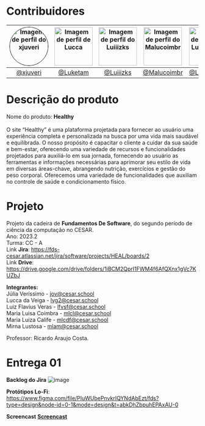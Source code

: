 # Contribuidores

| <img src="https://github.com/xjuveri.png" alt="Imagem de perfil do xjuveri" style="border-radius: 50%; border: 1px solid #000; width: 100px; height: 100px;"> | <img src="https://github.com/Luketam.png" alt="Imagem de perfil de Lucca" width="100" height="100"> | <img src="https://github.com/Luiiizks.png" alt="Imagem de perfil do Luiiizks" width="100" height="100"> | <img src="https://github.com/Malucoimbr.png" alt="Imagem de perfil do Malucoimbr" width="100" height="100"> | <img src="https://github.com/LuizaCalife.png" alt="Imagem de perfil do LuizaCalife" width="100" height="100"> | <img src="https://github.com/mihlamonteiro.png" alt="Imagem de perfil do mihlamonteiro" width="100" height="100"> |
| :----------------------------------------------------------------------------------------------------: | :----------------------------------------------------------------------------------------------------: | :----------------------------------------------------------------------------------------------------: | :----------------------------------------------------------------------------------------------------: | :----------------------------------------------------------------------------------------------------: | :----------------------------------------------------------------------------------------------------: |
| [@xjuveri](https://github.com/xjuveri)                                                              | [@Luketam](https://github.com/Luketam)                                                              | [@Luiiizks](https://github.com/Luiiizks)                                                              | [@Malucoimbr](https://github.com/Malucoimbr)                                                              | [@LuizaCalife](https://github.com/LuizaCalife)                                                              | [@mihlamonteiro](https://github.com/mihlamonteiro)                                                              |

# Descrição do produto
Nome do produto: **Healthy** <br/> <br/>
O site “Healthy” é uma plataforma projetada para fornecer ao usuário uma experiência completa e personalizada na busca por uma vida mais saudável e equilibrada. O nosso propósito é capacitar o cliente a cuidar da sua saúde e bem-estar, oferecendo uma variedade de recursos e funcionalidades projetados para auxiliá-lo em sua jornada, fornecendo ao usuário as ferramentas e informações necessárias para aprimorar seu estilo de vida em diversas áreas-chave, abrangendo nutrição, exercícios e gestão do peso corporal. Oferecemos uma variedade de funcionalidades que auxiliam no controle de saúde e condicionamento físico.

# Projeto
Projeto da cadeira de **Fundamentos De Software**, do segundo período de ciência da computação no CESAR. <br/>
Ano: 2023.2 <br/>
Turma: CC - A <br/>
Link **Jira**: https://fds-cesar.atlassian.net/jira/software/projects/HEAL/boards/2 <br/>
Link **Drive**: https://drive.google.com/drive/folders/1iBCM2QprI1FWM4f6AfQXnx1gVc7KUZbJ <br/>


**Integrantes:** <br/>
Júlia Veríssimo - jov@cesar.school <br/>
Lucca da Veiga - lvg2@cesar.school <br/>
Luiz Flavius Veras - lfvsf@cesar.school <br/>
Maria Luisa Coimbra - mlcl@cesar.school <br/>
Maria Luiza Calife - mlcdf@cesar.school <br/>
Mirna Lustosa - mlam@cesar.school <br/>
  
Professor: Ricardo Araujo Costa.

# Entrega 01

**Backlog do Jira**
![image](https://github.com/Luiiizks/Projeto-FDS/assets/109395661/ef2fec8f-9033-47a8-ad23-3d01ced4d447)

**Protótipos Lo-Fi**: https://www.figma.com/file/PIuWUbePnvkrIQYNdAbEzt/fds?type=design&node-id=0-1&mode=design&t=abkDhZbpuhEPAxAU-0

**Screencast**
[**Screencast**](https://drive.google.com/file/d/1jpGMLBfzb3DUeeEWV57G-Mo9xKpQb0GF/view?usp=drive_link)

